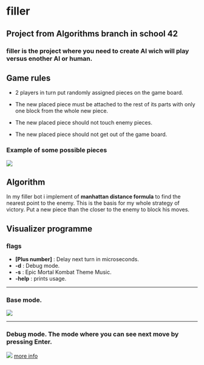 # filler
## Project from Algorithms branch in school 42
### filler is the project where you need to create AI wich will play versus enother AI or human.

## Game rules
* 2 players in turn put randomly assigned pieces on the game board.

* The new placed piece must be attached to the rest of its parts with only one block from the whole new piece.

* The new placed piece should not touch enemy pieces.

* The new placed piece should not get out of the game board.

### Example of some possible pieces
![](https://thumbs.gfycat.com/LegalDownrightBighornedsheep-size_restricted.gif)

## Algorithm
In my filler bot i implement of **manhattan distance formula** to find the nearest point to the enemy.
This is the basis for my whole strategy of victory.
Put a new piece than the closer to the enemy to block his moves.

## Visualizer programme

### flags
 * **\[Plus number\]** : Delay next turn in microseconds.
 * **-d**          : Debug mode.
 * **-s**          : Epic Mortal Kombat Theme Music.
 * **-help**       : prints usage.
 ***
 
 ### Base mode.
![](https://thumbs.gfycat.com/FamousDizzyGoosefish-size_restricted.gif)
***
### Debug mode. The mode where you can see next move by pressing Enter.
![](https://thumbs.gfycat.com/PrestigiousWavyAmericanwirehair-size_restricted.gif)
[more info](https://github.com/prippa/filler/blob/master/filler.en.pdf)
